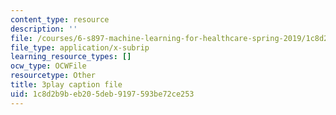 ```yaml
---
content_type: resource
description: ''
file: /courses/6-s897-machine-learning-for-healthcare-spring-2019/1c8d2b9beb205deb9197593be72ce253_MdUnh4PaGKw.vtt
file_type: application/x-subrip
learning_resource_types: []
ocw_type: OCWFile
resourcetype: Other
title: 3play caption file
uid: 1c8d2b9b-eb20-5deb-9197-593be72ce253
---
```

